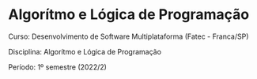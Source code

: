 # Algorítmo e Lógica de Programação

Curso: Desenvolvimento de Software Multiplataforma (Fatec - Franca/SP)

Disciplina: Algorítmo e Lógica de Programação

Período: 1º semestre (2022/2)